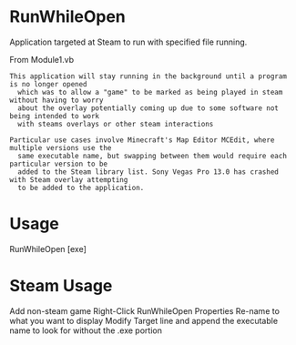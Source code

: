 # RunWhileOpen
Application targeted at Steam to run with specified file running.

From Module1.vb

    This application will stay running in the background until a program is no longer opened
      which was to allow a "game" to be marked as being played in steam without having to worry
      about the overlay potentially coming up due to some software not being intended to work
      with steams overlays or other steam interactions

    Particular use cases involve Minecraft's Map Editor MCEdit, where multiple versions use the
      same executable name, but swapping between them would require each particular version to be
      added to the Steam library list. Sony Vegas Pro 13.0 has crashed with Steam overlay attempting
      to be added to the application.

# Usage
RunWhileOpen [exe]

# Steam Usage
Add non-steam game
Right-Click RunWhileOpen
Properties
Re-name to what you want to display
Modify Target line and append the executable name to look for without the .exe portion